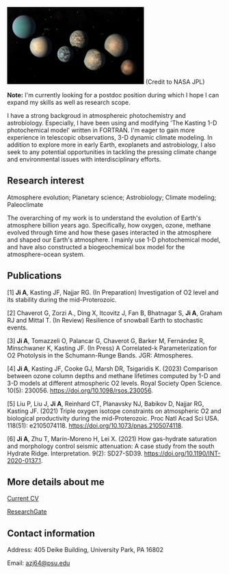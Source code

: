 
<img src="/assets/img/logo.jpg" width="320" height="180">
(Credit to NASA JPL)

**Note:** I'm currently looking for a postdoc position during which I hope I can expand my skills as well as research scope.

I have a strong backgroud in atmosphereic photochemistry and astrobiology. Especially, I have been using and modifying 'The Kasting 1-D photochemical model' written in FORTRAN. I'm eager to gain more experience in telescopic observations, 3-D dynamic climate modeling. In addition to explore more in early Earth, exoplanets and astrobiology, I also seek to any potential opportunities in tackling the pressing climate change and environmental issues with interdisciplinary efforts.

## Research interest

Atmosphere evolution; Planetary science; Astrobiology; Climate modeling; Paleoclimate

The overarching of my work is to understand the evolution of Earth's atmosphere billion years ago. Specifically, how oxygen, ozone, methane evolved through time and how these gases interacted in the atmosphere and shaped our Earth's atmosphere. I mainly use 1-D photochemical model, and have also constructed a biogeochemical box model for the atmosphere-ocean system.

## Publications

[1] **Ji A**, Kasting JF, Najjar RG. (In Preparation) Investigation of O2 level and its stability during the mid-Proterozoic. 

[2] Chaverot G, Zorzi A., Ding X, Itcovitz J, Fan B, Bhatnagar S, **Ji A**, Graham RJ and Mittal T. (In Review) Resilience of snowball Earth to stochastic events.

[3] **Ji A**, Tomazzeli O, Palancar G, Chaverot G, Barker M, Fernández R, Minschwaner K, Kasting JF. (In Press) A Correlated-k Parameterization for O2 Photolysis in the Schumann-Runge Bands. JGR: Atmospheres.

[4] **Ji A**, Kasting JF, Cooke GJ, Marsh DR, Tsigaridis K. (2023) Comparison between ozone column depths and methane lifetimes computed by 1-D and 3-D models at different atmospheric O2 levels. Royal Society Open Science. 10(5): 230056. https://doi.org/10.1098/rsos.230056.

[5] Liu P, Liu J, **Ji A**, Reinhard CT, Planavsky NJ, Babikov D, Najjar RG, Kasting JF. (2021) Triple oxygen isotope constraints on atmospheric O2 and biological productivity during the mid-Proterozoic. Proc Natl Acad Sci USA. 118(51): e2105074118. https://doi.org/10.1073/pnas.2105074118.

[6] **Ji A**, Zhu T, Marín-Moreno H, Lei X. (2021) How gas-hydrate saturation and morphology control seismic attenuation: A case study from the south Hydrate Ridge. Interpretation. 9(2): SD27-SD39. https://doi.org/10.1190/INT-2020-0137.1.

## More details about me

[Current CV](/CV_AoshuangJi.pdf)

[ResearchGate](https://www.researchgate.net/profile/Aoshuang-Ji/research)

## Contact information

Address: 405 Deike Building, University Park, PA 16802

Email: azj64@psu.edu
